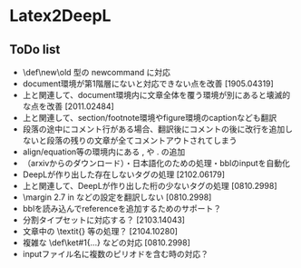 # Latex2DeepL

## ToDo list

* \def\new\old 型の newcommand に対応
* document環境が第1階層にないと対応できない点を改善 [1905.04319]
* 上と関連して、document環境内に文章全体を覆う環境が別にあると壊滅的な点を改善 [2011.02484]
* 上と関連して、section/footnote環境やfigure環境のcaptionなども翻訳
* 段落の途中にコメント行がある場合、翻訳後にコメントの後に改行を追加しないと段落の残りの文章が全てコメントアウトされてしまう
* align/equation等の環境内にある , や . の追加
* （arxivからのダウンロード）・日本語化のための処理・bblのinputを自動化
* DeepLが作り出した存在しないタグの処理 [2102.06179]
* 上と関連して、DeepLが作り出した桁の少ないタグの処理 [0810.2998]
* \margin 2.7 in などの設定を翻訳しない [0810.2998]
* bblを読み込んでreferenceを追加するためのサポート？
* 分割タイプセットに対応する？ [2103.14043]
* 文章中の \textit{} 等の処理？ [2104.10280]
* 複雑な \def\ket#1{...} などの対応 [0810.2998]
* inputファイル名に複数のピリオドを含む時の対応？

